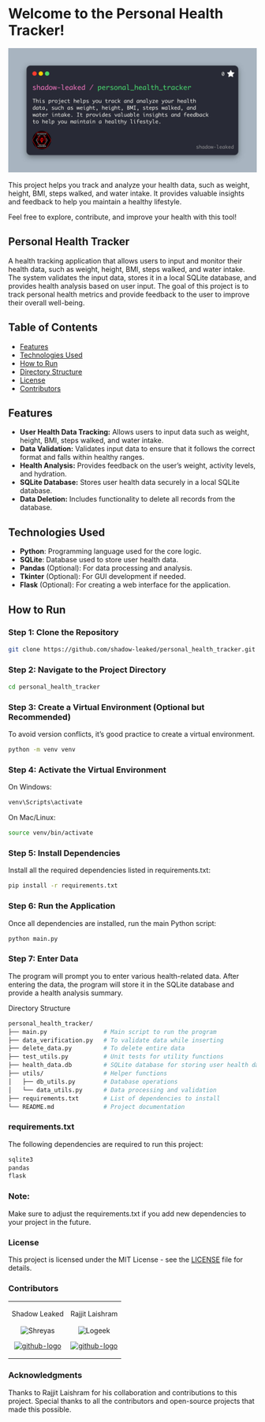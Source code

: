 # Welcome to the Personal Health Tracker!

<div align="center">
  <img src="./Images/image.jpg" width="auto" alt="preview">
</div>


This project helps you track and analyze your health data, such as weight, height, BMI, steps walked, and water intake. It provides valuable insights and feedback to help you maintain a healthy lifestyle. 

Feel free to explore, contribute, and improve your health with this tool!


## Personal Health Tracker

A health tracking application that allows users to input and monitor their health data, such as weight, height, BMI, steps walked, and water intake. The system validates the input data, stores it in a local SQLite database, and provides health analysis based on user input. The goal of this project is to track personal health metrics and provide feedback to the user to improve their overall well-being.

## Table of Contents

- [Features](#features)
- [Technologies Used](#technologies-used)
- [How to Run](#how-to-run)
- [Directory Structure](#directory-structure)
- [License](#license)
- [Contributors](#contributors)

## Features

- **User Health Data Tracking:** Allows users to input data such as weight, height, BMI, steps walked, and water intake.
- **Data Validation:** Validates input data to ensure that it follows the correct format and falls within healthy ranges.
- **Health Analysis:** Provides feedback on the user’s weight, activity levels, and hydration.
- **SQLite Database:** Stores user health data securely in a local SQLite database.
- **Data Deletion:** Includes functionality to delete all records from the database.

## Technologies Used

- **Python**: Programming language used for the core logic.
- **SQLite**: Database used to store user health data.
- **Pandas** (Optional): For data processing and analysis.
- **Tkinter** (Optional): For GUI development if needed.
- **Flask** (Optional): For creating a web interface for the application.

## How to Run

### Step 1: Clone the Repository
```bash
git clone https://github.com/shadow-leaked/personal_health_tracker.git
```
### Step 2: Navigate to the Project Directory
```bash
cd personal_health_tracker
```
### Step 3: Create a Virtual Environment (Optional but Recommended)
To avoid version conflicts, it’s good practice to create a virtual environment.

```bash
python -m venv venv
```
### Step 4: Activate the Virtual Environment
On Windows:
```bash
venv\Scripts\activate
```
On Mac/Linux:

```bash
source venv/bin/activate
```
### Step 5: Install Dependencies
Install all the required dependencies listed in requirements.txt:

```bash
pip install -r requirements.txt
```
### Step 6: Run the Application
Once all dependencies are installed, run the main Python script:

```bash
python main.py
```
### Step 7: Enter Data
The program will prompt you to enter various health-related data. After entering the data, the program will store it in the SQLite database and provide a health analysis summary.

Directory Structure
```bash
personal_health_tracker/
├── main.py                # Main script to run the program
├── data_verification.py   # To validate data while inserting
├── delete_data.py         # To delete entire data
├── test_utils.py          # Unit tests for utility functions
├── health_data.db         # SQLite database for storing user health data
├── utils/                 # Helper functions
│   ├── db_utils.py        # Database operations
│   └── data_utils.py      # Data processing and validation
├── requirements.txt       # List of dependencies to install
└── README.md              # Project documentation
```
### requirements.txt
The following dependencies are required to run this project:

```bash
sqlite3
pandas
flask
```
### Note:
Make sure to adjust the requirements.txt if you add new dependencies to your project in the future.

### License
This project is licensed under the MIT License - see the [LICENSE](LICENSE) file for details.

### Contributors

<table>
<td><p align="center">Shadow Leaked<br><br><img src = "https://avatars.githubusercontent.com/u/127888199?s=400&u=d3dc33664bae2bfcb48af9966a19fe4fc687ca96&v=4"  height="120" alt="Shreyas"></p><p align="center"><a href = "https://github.com/shadow-leaked"><img src = "http://www.iconninja.com/files/241/825/211/round-collaboration-social-github-code-circle-network-icon.svg" width="42" height = "42" alt="github-logo"/></a></p></td>

<td><p align="center">Rajjit Laishram<br><br><img src = "https://avatars.githubusercontent.com/u/131738761?v=4"  height="120" alt="Logeek"></p><p align="center"><a href = "https://github.com/rajjitlai"><img src = "http://www.iconninja.com/files/241/825/211/round-collaboration-social-github-code-circle-network-icon.svg" width="42" height = "42" alt="github-logo"/></a></p>
</td>
</table>

### Acknowledgments
Thanks to Rajjit Laishram for his collaboration and contributions to this project.
Special thanks to all the contributors and open-source projects that made this possible.